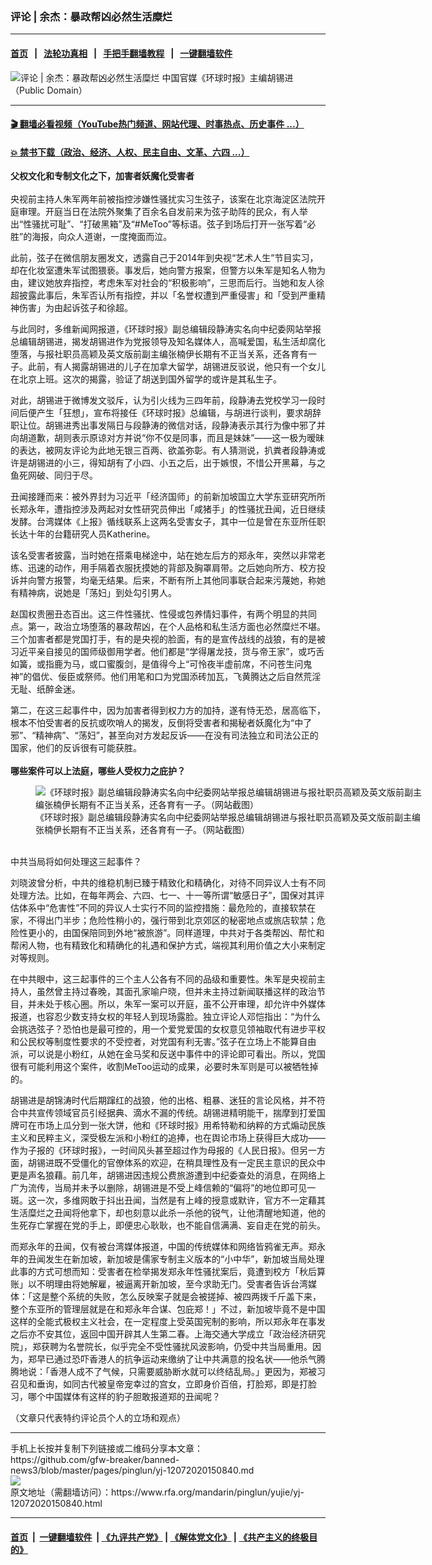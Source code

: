### 评论 | 余杰：暴政帮凶必然生活糜烂
------------------------

#### [首页](https://github.com/gfw-breaker/banned-news3/blob/master/README.md) &nbsp;&nbsp;|&nbsp;&nbsp; [法轮功真相](https://github.com/begood0513/basic/blob/master/README.md)  &nbsp;&nbsp;|&nbsp;&nbsp; [手把手翻墙教程](https://github.com/gfw-breaker/guides/wiki)  &nbsp;&nbsp;|&nbsp;&nbsp; [一键翻墙软件](https://github.com/gfw-breaker/nogfw/blob/master/README.md)  



<div id="headerimg">
 <img alt="评论 | 余杰：暴政帮凶必然生活糜烂" src="https://www.rfa.org/mandarin/pinglun/yujie/yj-12072020150840.html/@@images/7b4ab0d6-6877-42bd-9d0c-f0e0e5d1499a.jpeg" title="评论 | 余杰：暴政帮凶必然生活糜烂"/>
 <span class="lead_image_caption">
  中国官媒《环球时报》主编胡锡进（Public Domain）
 </span>
 <!-- zoomattribute -->
</div>

<hr/>


#### [ 🎬  翻墙必看视频（YouTube热门频道、网站代理、时事热点、历史事件 ...）](https://github.com/gfw-breaker/links/blob/master/banned.md)

#### [ 💥  禁书下载（政治、经济、人权、民主自由、文革、六四 ...）](http://78.141.236.197:10000/bbooks/)

<div id="storytext">
 <div class="sidebar">
 </div>
 <p>
  <strong>
   父权文化和专制文化之下，加害者妖魔化受害者
  </strong>
  <br/>
  <br/>
  央视前主持人朱军两年前被指控涉嫌性骚扰实习生弦子，该案在北京海淀区法院开庭审理。开庭当日在法院外聚集了百余名自发前来为弦子助阵的民众，有人举出“性骚扰可耻”、“打破黑箱”及“#MeToo”等标语。弦子到场后打开一张写着“必胜”的海报，向众人道谢，一度掩面而泣。
 </p>
 <p>
  此前，弦子在微信朋友圈发文，透露自己于2014年到央视“艺术人生”节目实习，却在化妆室遭朱军试图猥亵。事发后，她向警方报案，但警方以朱军是知名人物为由，建议她放弃指控，考虑朱军对社会的“积极影响”，三思而后行。当她和友人徐超披露此事后，朱军否认所有指控，并以「名誉权遭到严重侵害」和「受到严重精神伤害」为由起诉弦子和徐超。
 </p>
 <p>
  与此同时，多维新闻网报道，《环球时报》副总编辑段静涛实名向中纪委网站举报总编辑胡锡进，揭发胡锡进作为党报领导及知名媒体人，高喊爱国，私生活却腐化堕落，与报社职员高颖及英文版前副主编张楠伊长期有不正当关系，还各育有一子。此前，有人揭露胡锡进的儿子在加拿大留学，胡锡进反驳说，他只有一个女儿在北京上班。这次的揭露，验证了胡送到国外留学的或许是其私生子。
 </p>
 <p>
  对此，胡锡进于微博发文驳斥，认为引火线为三四年前，段静涛去党校学习一段时间后便产生「狂想」，宣布将接任《环球时报》总编辑，与胡进行谈判，要求胡辞职让位。胡锡进秀出事发隔日与段静涛的微信对话，段静涛表示其行为像中邪了并向胡道歉，胡则表示原谅对方并说“你不仅是同事，而且是妹妹”——这一极为暧昧的表达，被网友评论为此地无银三百两、欲盖弥彰。有人猜测说，扒粪者段静涛或许是胡锡进的小三，得知胡有了小四、小五之后，出于嫉恨，不惜公开黑幕，与之鱼死网破、同归于尽。
 </p>
 <p>
  丑闻接踵而来：被外界封为习近平「经济国师」的前新加坡国立大学东亚研究所所长郑永年，遭指控涉及两起对女性研究员伸出「咸猪手」的性骚扰丑闻，近日继续发酵。台湾媒体《上报》循线联系上这两名受害女子，其中一位是曾在东亚所任职长达十年的台籍研究人员Katherine。
 </p>
 <p>
  该名受害者披露，当时她在搭乘电梯途中，站在她左后方的郑永年，突然以非常老练、迅速的动作，用手隔着衣服抚摸她的背部及胸罩肩带。之后她向所方、校方投诉并向警方报警，均毫无结果。后来，不断有所上其他同事联合起来污蔑她，称她有精神病，说她是「荡妇」到处勾引男人。
 </p>
 <p>
  赵国权贵圈丑态百出。这三件性骚扰、性侵或包养情妇事件，有两个明显的共同点。第一，政治立场堕落的暴政帮凶，在个人品格和私生活方面也必然糜烂不堪。三个加害者都是党国打手，有的是央视的脸面，有的是宣传战线的战狼，有的是被习近平亲自接见的国师级御用学者。他们都是“学得屠龙技，货与帝王家”，或巧舌如簧，或指鹿为马，或口蜜腹剑，是值得今上“可怜夜半虚前席，不问苍生问鬼神”的倡优、佞臣或祭师。他们用笔和口为党国添砖加瓦，飞黄腾达之后自然荒淫无耻、纸醉金迷。
 </p>
 <p>
  第二，在这三起事件中，因为加害者得到权力方的加持，遂有恃无恐，居高临下，根本不怕受害者的反抗或吹哨人的揭发，反倒将受害者和揭秘者妖魔化为“中了邪”、“精神病”、“荡妇”，甚至向对方发起反诉——在没有司法独立和司法公正的国家，他们的反诉很有可能获胜。
  <br/>
  <br/>
  <strong>
   哪些案件可以上法庭，哪些人受权力之庇护？
  </strong>
  <br/>
  <figure class="image-richtext image-inline captioned" style="width:620px;">
   <img alt="《环球时报》副总编辑段静涛实名向中纪委网站举报总编辑胡锡进与报社职员高颖及英文版前副主编张楠伊长期有不正当关系，还各育有一子。（网站截图）" src="https://www.rfa.org/mandarin/pinglun/yujie/yj-12072020150840.html/e936370c-caef-45ec-b63e-0fcd0507ec70.jpeg/@@images/aab1c8a9-b464-4e4c-b68d-2b27ac5d88bb.jpeg" title="1"/>
   <figcaption class="image-caption">
    《环球时报》副总编辑段静涛实名向中纪委网站举报总编辑胡锡进与报社职员高颖及英文版前副主编张楠伊长期有不正当关系，还各育有一子。（网站截图）
   </figcaption>
   <small>
   </small>
  </figure>
  <br/>
  中共当局将如何处理这三起事件？
 </p>
 <p>
  刘晓波曾分析，中共的维稳机制已臻于精致化和精确化，对待不同异议人士有不同处理方法。比如，在每年两会、六四、七一、十一等所谓“敏感日子”，国保对其评估体系中“危害性”不同的异议人士实行不同的监控措施：最危险的，直接软禁在家，不得出门半步；危险性稍小的，强行带到北京郊区的秘密地点或旅店软禁；危险性更小的，由国保陪同到外地“被旅游”。同样道理，中共对于各类帮凶、帮忙和帮闲人物，也有精致化和精确化的礼遇和保护方式，端视其利用价值之大小来制定对等规则。
 </p>
 <p>
  在中共眼中，这三起事件的三个主人公各有不同的品级和重要性。朱军是央视前主持人，虽然曾主持过春晚，其面孔家喻户晓，但并未主持过新闻联播这样的政治节目，并未处于核心圈。所以，朱军一案可以开庭，虽不公开审理，却允许中外媒体报道，也容忍少数支持女权的年轻人到现场露脸。独立评论人邓恺指出：“为什么会挑选弦子？恐怕也是最可控的，用一个爱党爱国的女权意见领袖取代有进步平权和公民权等制度性要求的不受控者，对党国有利无害。”弦子在立场上不能算自由派，可以说是小粉红，从她在金马奖和反送中事件中的评论即可看出。所以，党国很有可能利用这个案件，收割MeToo运动的成果，必要时朱军则是可以被牺牲掉的。
 </p>
 <p>
  胡锡进是胡锦涛时代后期蹿红的战狼，他的出格、粗暴、迷狂的言论风格，并不符合中共宣传领域官员引经据典、滴水不漏的传统。胡锡进精明能干，揣摩到打爱国牌可在市场上瓜分到一张大饼，他和《环球时报》用希特勒和纳粹的方式煽动民族主义和民粹主义，深受极左派和小粉红的追捧，也在舆论市场上获得巨大成功——作为子报的《环球时报》，一时间风头甚至超过作为母报的《人民日报》。但另一方面，胡锡进既不受僵化的官僚体系的欢迎，在稍具理性及有一定民主意识的民众中更是声名狼藉。前几年，胡锡进因违规公费旅游遭到中纪委查处的消息，在网络上广为流传，当局并未予以删除，胡锡进是不受上峰信赖的“偏将”的地位即可见一斑。这一次，多维网敢于抖出丑闻，当然是有上峰的授意或默许，官方不一定藉其生活糜烂之丑闻将他拿下，却也刻意以此杀一杀他的锐气，让他清醒地知道，他的生死存亡掌握在党的手上，即便忠心耿耿，也不能自信满满、妄自走在党的前头。
 </p>
 <p>
  而郑永年的丑闻，仅有被台湾媒体报道，中国的传统媒体和网络皆鸦雀无声。郑永年的丑闻发生在新加坡，新加坡是儒家专制主义版本的“小中华”，新加坡当局处理此事的方式可想而知：受害者在检举揭发郑永年性骚扰案后，竟遭到校方「秋后算账」以不明理由将她解雇，被逼离开新加坡，至今求助无门。受害者告诉台湾媒体：「这是整个系统的失败，怎么反映案子就是会被搓掉、被四两拨千斤盖下来，整个东亚所的管理层就是在和郑永年合谋、包庇郑！」不过，新加坡毕竟不是中国这样的全能式极权主义社会，在一定程度上受英国宪制的影响，所以郑永年在事发之后亦不安其位，返回中国开辟其人生第二春。上海交通大学成立「政治经济研究院」，郑获聘为名誉院长，似乎完全不受性骚扰风波影响，仍受中共当局重用。因为，郑早已通过恐吓香港人的抗争运动来缴纳了让中共满意的投名状——他杀气腾腾地说：「香港人成不了气候，只需要威胁断水就可以终结乱局。」更因为，郑被习召见和垂询，如同古代被皇帝宠幸过的宫女，立即身价百倍，打脸郑，即是打脸习，哪个中国媒体有这样的豹子胆敢报道郑的丑闻呢？
 </p>
 <p>
  （文章只代表特约评论员个人的立场和观点）
 </p>
</div>

<hr/>
手机上长按并复制下列链接或二维码分享本文章：<br/>
https://github.com/gfw-breaker/banned-news3/blob/master/pages/pinglun/yj-12072020150840.md <br/>
<a href='https://github.com/gfw-breaker/banned-news3/blob/master/pages/pinglun/yj-12072020150840.md'><img src='https://github.com/gfw-breaker/banned-news3/blob/master/pages/pinglun/yj-12072020150840.md.png'/></a> <br/>
原文地址（需翻墙访问）：https://www.rfa.org/mandarin/pinglun/yujie/yj-12072020150840.html


------------------------
#### [首页](https://github.com/gfw-breaker/banned-news3/blob/master/README.md) &nbsp;|&nbsp; [一键翻墙软件](https://github.com/gfw-breaker/nogfw/blob/master/README.md) &nbsp;| [《九评共产党》](https://github.com/gfw-breaker/9ping.md/blob/master/README.md#九评之一评共产党是什么) | [《解体党文化》](https://github.com/gfw-breaker/jtdwh.md/blob/master/README.md) | [《共产主义的终极目的》](https://github.com/gfw-breaker/gczydzjmd.md/blob/master/README.md)


<img src='http://gfw-breaker.win/banned-news3/pages/pinglun/yj-12072020150840.md' width='0px' height='0px'/>